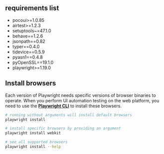 ## requirements list

- pocoui>=1.0.85
- airtest>=1.2.3
- setuptools~=47.1.0
- behave==1.2.6
- jsonpath==0.82
- typer==0.4.0
- tidevice==0.5.9
- pyasn1==0.4.8
- pyOpenSSL==19.1.0
- playwright>=1.19.0



## Install browsers

Each version of Playwright needs specific versions of browser binaries to operate.  When you perform UI automation testing on the web platform, you need to use the **[Playwright CLI](https://playwright.dev/python/docs/cli)** to install these browsers.

```bash
# running without arguments will install default browsers
playwright install
```

```bash
# install specific browsers by providing an argument
playwright install webkit
```

```bash
# see all supported browsers
playwright install --help
```



